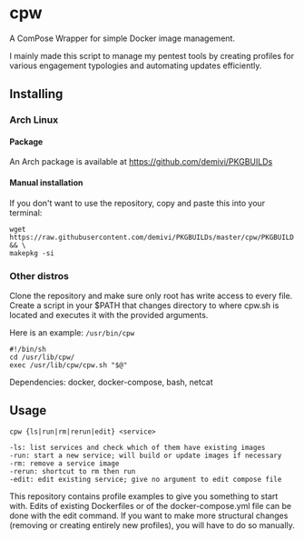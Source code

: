 # cpw

A ComPose Wrapper for simple Docker image management.

I mainly made this script to manage my pentest tools by creating profiles for various engagement typologies and automating updates efficiently.

## Installing

### Arch Linux

#### Package

An Arch package is available at https://github.com/demivi/PKGBUILDs

#### Manual installation

If you don't want to use the repository, copy and paste this into your terminal:
```
wget https://raw.githubusercontent.com/demivi/PKGBUILDs/master/cpw/PKGBUILD && \
makepkg -si
```

### Other distros

Clone the repository and make sure only root has write access to every file. Create a script in your $PATH that changes directory to where cpw.sh is located and executes it with the provided arguments.

Here is an example:
`/usr/bin/cpw`
```
#!/bin/sh
cd /usr/lib/cpw/
exec /usr/lib/cpw/cpw.sh "$@"
```

Dependencies: docker, docker-compose, bash, netcat

## Usage

```
cpw {ls|run|rm|rerun|edit} <service>

-ls: list services and check which of them have existing images
-run: start a new service; will build or update images if necessary
-rm: remove a service image
-rerun: shortcut to rm then run
-edit: edit existing service; give no argument to edit compose file
```

This repository contains profile examples to give you something to start with. Edits of existing Dockerfiles or of the docker-compose.yml file can be done with the edit command. If you want to make more structural changes (removing or creating entirely new profiles), you will have to do so manually.
